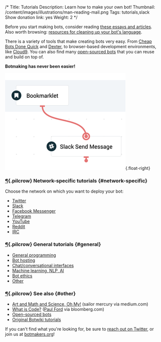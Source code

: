 /*
Title: Tutorials
Description: Learn how to make your own bot!
Thumbnail: /content/images/illustrations/man-reading-mail.png
Tags: tutorials,slack
Show donation link: yes
Weight: 2
*/

<div class="note">
  <p>Before you start making bots, consider reading <a href="/bot-ethics">these essays and articles</a>. Also worth browsing: <a href="/resources/libraries-frameworks/#language">resources for cleaning up your bot's language</a>.
  </p>
</div>


There is a variety of tools that make creating bots very easy. From [Cheap Bots Done Quick](http://cheapbotsdonequick.com/) and [Dexter](https://rundexter.com/), to browser-based development environments, like [Cloud9](https://c9.io/). You can also find many [open-sourced bots](/tag/opensource) that you can reuse and build on top of.

**Botmaking has never been easier!**

[![Making Bots with Dexter](/content/tutorials/images/making-bots-dexter.png)](https://twitter.com/fourtonfish/status/664130256266264576){.float-right}

### [¶](#network-specific){.pilcrow} Network-specific tutorials {#network-specific}

Choose the network on which you want to deploy your bot:

- [Twitter](/tutorials/twitterbots)
- [Slack](/tutorials/slackbots)
- [Facebook Messenger](/tutorials/facebook-messenger-bots)
- [Telegram](/tutorials/telegram-bots)
- [YouTube](/tutorials/youtube-bots)
- [Reddit](/tutorials/redditbots)
- [IRC](/tutorials/irc-bots)

### [¶](#general){.pilcrow} General tutorials {#general}

- [General programming](/tutorials/general-programming)
- [Bot hosting](/tutorials/bot-hosting)
- [Chat/conversational interfaces](/tutorials/chat)
- [Machine learning, NLP, AI](/tutorials/machine-learning-nlp-ai)
- [Bot ethics](/bot-ethics)
- [Other](/tutorials/other)

### [¶](#other){.pilcrow} See also {#other}

- [Art and Math and Science, Oh My!](https://medium.com/@sailorhg/art-and-math-and-science-oh-my-f1dc4ebb3223#.oi9vdq6iz) (sailor mercury via medium.com)
- [What is Code?](http://www.bloomberg.com/graphics/2015-paul-ford-what-is-code/) ([Paul Ford](https://twitter.com/ftrain) via bloomberg.com)
- [Open-sourced bots](/tag/bot+opensource)
- [Original Botwiki tutorials](/tag/tutorial+botwiki-original)

If you can't find what you're looking for, be sure to [reach out on Twitter](https://twitter.com/botwikidotorg), or join us at [botmakers.org](https://botmakers.org/)!
